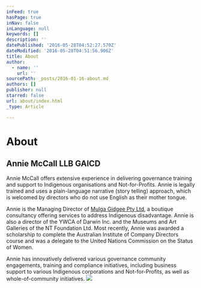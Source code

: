 ```yaml
---
inFeed: true
hasPage: true
inNav: false
inLanguage: null
keywords: []
description: ''
datePublished: '2016-05-28T04:52:27.570Z'
dateModified: '2016-05-28T04:51:56.906Z'
title: About
author:
  - name: ''
    url: ''
sourcePath: _posts/2016-01-16-about.md
authors: []
publisher: null
starred: false
url: about/index.html
_type: Article

---
```

# About

## Annie McCall LLB GAICD 

Annie McCall offers extensive experience in delivering governance training and support to Indigenous organisations and Not-for-Profits. Annie is legally trained and uses a plain-language narrative (story telling) approach, which is welcomed by directors who do not use English as their mother tongue. 

Annie is the Managing Director of [Mulga Gidgee Pty Ltd][0], a boutique consultancy offering services to address Indigenous disadvantage. Annie is also a director of the YWCA of Darwin Inc. and the Museums and Art Galleries of the NT Foundation Ltd. Most recently, Annie was awarded a scholarship to complete the Australian Institute of Company Directors course and was a delegate to the United Nations Commission on the Status of Women.

Annie has innovatively delivered various governance community engagements, training and compliance initiatives, including business support to various Indigenous corporations and Not-for-Profits, as well as whole-of-community initiatives.
![](https://s3-us-west-2.amazonaws.com/the-grid-img/p/df4a201291685d913582246eeb89801573625924.jpg)

[0]: http://www.mulgagidgee.com.au/
